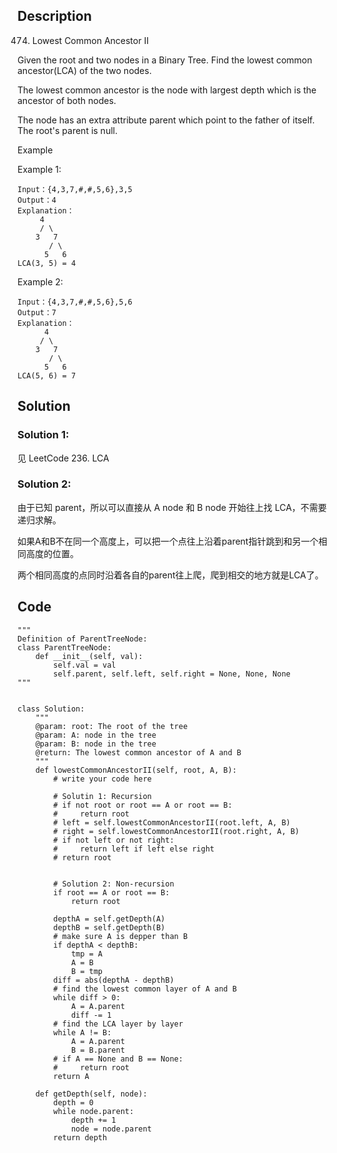 ## Description
474. Lowest Common Ancestor II

Given the root and two nodes in a Binary Tree. Find the lowest common ancestor(LCA) of the two nodes.

The lowest common ancestor is the node with largest depth which is the ancestor of both nodes.

The node has an extra attribute parent which point to the father of itself. The root's parent is null.

Example

Example 1:

    Input：{4,3,7,#,#,5,6},3,5
    Output：4
    Explanation：
         4
         / \
        3   7
           / \
          5   6
    LCA(3, 5) = 4
Example 2:

    Input：{4,3,7,#,#,5,6},5,6
    Output：7
    Explanation：
          4
         / \
        3   7
           / \
          5   6
    LCA(5, 6) = 7
    
## Solution 
### Solution 1: 
见 LeetCode 236. LCA
### Solution 2:
由于已知 parent，所以可以直接从 A node 和 B node 开始往上找 LCA，不需要递归求解。

如果A和B不在同一个高度上，可以把一个点往上沿着parent指针跳到和另一个相同高度的位置。

两个相同高度的点同时沿着各自的parent往上爬，爬到相交的地方就是LCA了。

## Code

    """
    Definition of ParentTreeNode:
    class ParentTreeNode:
        def __init__(self, val):
            self.val = val
            self.parent, self.left, self.right = None, None, None
    """


    class Solution:
        """
        @param: root: The root of the tree
        @param: A: node in the tree
        @param: B: node in the tree
        @return: The lowest common ancestor of A and B
        """
        def lowestCommonAncestorII(self, root, A, B):
            # write your code here

            # Solutin 1: Recursion
            # if not root or root == A or root == B:
            #     return root
            # left = self.lowestCommonAncestorII(root.left, A, B)
            # right = self.lowestCommonAncestorII(root.right, A, B)
            # if not left or not right:
            #     return left if left else right
            # return root


            # Solution 2: Non-recursion
            if root == A or root == B:
                return root

            depthA = self.getDepth(A)
            depthB = self.getDepth(B)
            # make sure A is depper than B
            if depthA < depthB:
                tmp = A
                A = B
                B = tmp
            diff = abs(depthA - depthB)
            # find the lowest common layer of A and B
            while diff > 0:
                A = A.parent
                diff -= 1
            # find the LCA layer by layer
            while A != B:
                A = A.parent
                B = B.parent
            # if A == None and B == None:
            #     return root
            return A

        def getDepth(self, node):
            depth = 0
            while node.parent:
                depth += 1
                node = node.parent
            return depth
